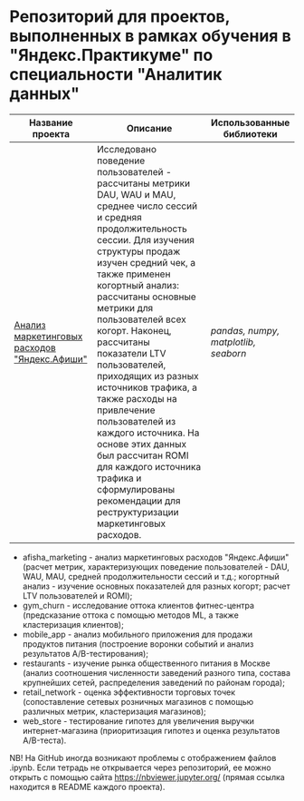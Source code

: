 # Репозиторий для проектов, выполненных в рамках обучения в "Яндекс.Практикуме" по специальности "Аналитик данных"

**Название проекта** | **Описание** | **Использованные библиотеки** 
---------------------- |-----------------------------| ------------------------------
[Анализ маркетинговых расходов "Яндекс.Афиши"](https://github.com/vtauber/y.praktikum_projects/tree/master/afisha_marketing) | Исследовано поведение пользователей - рассчитаны метрики DAU, WAU и MAU, среднее число сессий и средняя продолжительность сессии. Для изучения структуры продаж изучен средний чек, а также применен когортный анализ: рассчитаны основные метрики для пользователей всех когорт. Наконец, рассчитаны показатели LTV пользователей, приходящих из разных источников трафика, а также расходы на привлечение пользователей из каждого источника. На основе этих данных был рассчитан ROMI для каждого источника трафика и сформулированы рекомендации для реструктуризации маркетинговых расходов. | *pandas, numpy, matplotlib, seaborn*

- afisha_marketing - анализ маркетинговых расходов "Яндекс.Афиши" (расчет метрик, характеризующих поведение пользователей - DAU, WAU, MAU, средней продолжительности сессий и т.д.; когортный анализ - изучение основных показателей для разных когорт; расчет LTV пользователей и ROMI);
- gym_churn - исследование оттока клиентов фитнес-центра (предсказание оттока с помощью методов ML, а также кластеризация клиентов);
- mobile_app - анализ мобильного приложения для продажи продуктов питания (построение воронки событий и анализ результатов A/B-тестирования);
- restaurants - изучение рынка общественного питания в Москве (анализ соотношения численности заведений разного типа, состава крупнейших сетей, распределения заведений по районам города);
- retail_network - оценка эффективности торговых точек (сопоставление сетевых розничных магазинов с помощью различных метрик, кластеризация магазинов);
- web_store - тестирование гипотез для увеличения выручки интернет-магазина (приоритизация гипотез и оценка результатов A/B-теста).


NB! На GitHub иногда возникают проблемы с отображением файлов .ipynb. Если тетрадь не открывается через репозиторий, ее можно открыть с помощью сайта https://nbviewer.jupyter.org/ (прямая ссылка находится в README каждого проекта).
